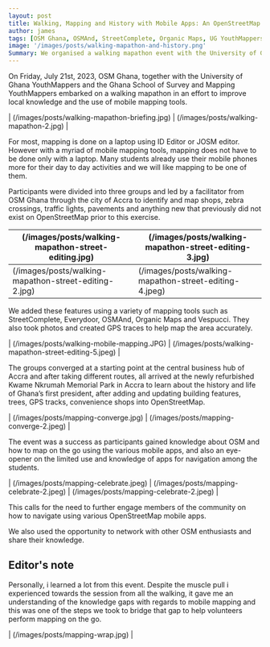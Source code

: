 ```yaml
---
layout: post
title: Walking, Mapping and History with Mobile Apps: An OpenStreetMap Ghana, University of Ghana YouthMappers and Ghana School of Survey and Mapping YouthMappers Initiative
author: james
tags: [OSM Ghana, OSMAnd, StreetComplete, Organic Maps, UG YouthMappers]
image: '/images/posts/walking-mapathon-and-history.png'
Summary: We organised a walking mapathon event with the University of Ghana Youthmappers and the Ghana School of Survey and Mapping YouthMappers to promote OpenStreetMap (OSM) awareness on mobile mapping tools and community engagement.
---
```




On Friday, July 21st, 2023, OSM Ghana, together with the University of Ghana YouthMappers and the Ghana School of Survey and Mapping YouthMappers embarked on a walking mapathon in an effort to improve local knowledge and the use of mobile mapping tools.

  | (/images/posts/walking-mapathon-briefing.jpg) | (/images/posts/walking-mapathon-2.jpg) |

For most, mapping is done on a laptop using ID Editor or JOSM editor. However with a myriad of mobile mapping tools, mapping does not have to be done only with a laptop. Many students already use their mobile phones more for their day to day activities and we will like mapping to be one of them.

Participants were divided into three groups and led by a facilitator from OSM Ghana through the city of Accra to identify and map shops, zebra crossings, traffic lights, pavements and anything new that previously did not exist on OpenStreetMap prior to this exercise. 

 | (/images/posts/walking-mapathon-street-editing.jpg) | (/images/posts/walking-mapathon-street-editing-3.jpg) |
 | --- | --- |
 | (/images/posts/walking-mapathon-street-editing-2.jpg) | (/images/posts/walking-mapathon-street-editing-4.jpeg) |
 
We added these features using a variety of mapping tools such as StreetComplete, Everydoor, OSMAnd, Organic Maps and Vespucci. They also took photos and created GPS traces to help map the area accurately.

| (/images/posts/walking-mobile-mapping.JPG) | (/images/posts/walking-mapathon-street-editing-5.jpeg) |


The groups converged at a starting point at the central business hub of Accra and after taking different routes, all arrived at the newly refurbished Kwame Nkrumah Memorial Park in Accra to learn about the history and life of Ghana’s first president, after adding and updating building  features, trees, GPS tracks, convenience shops into OpenStreetMap. 

| (/images/posts/mapping-converge.jpg) | (/images/posts/mapping-converge-2.jpeg) |


The event was a success as participants gained knowledge about OSM and how to map on the go using the various mobile apps, and also an eye-opener on the limited use and knowledge of apps for navigation among the students. 

| (/images/posts/mapping-celebrate.jpeg) | (/images/posts/mapping-celebrate-2.jpeg) | (/images/posts/mapping-celebrate-2.jpeg) |


This calls for the need to further engage members of the community on how to navigate using various OpenStreetMap mobile apps. 

We also used the opportunity to network with other OSM enthusiasts and share their knowledge. 

## Editor's note

Personally, i learned a lot from this event. Despite the muscle pull i experienced towards the session from all the walking, it gave me an understanding of the knowledge gaps with regards to mobile mapping and this was one of the steps we took to bridge that gap to help volunteers perform mapping on the go. 

| (/images/posts/mapping-wrap.jpg) |

